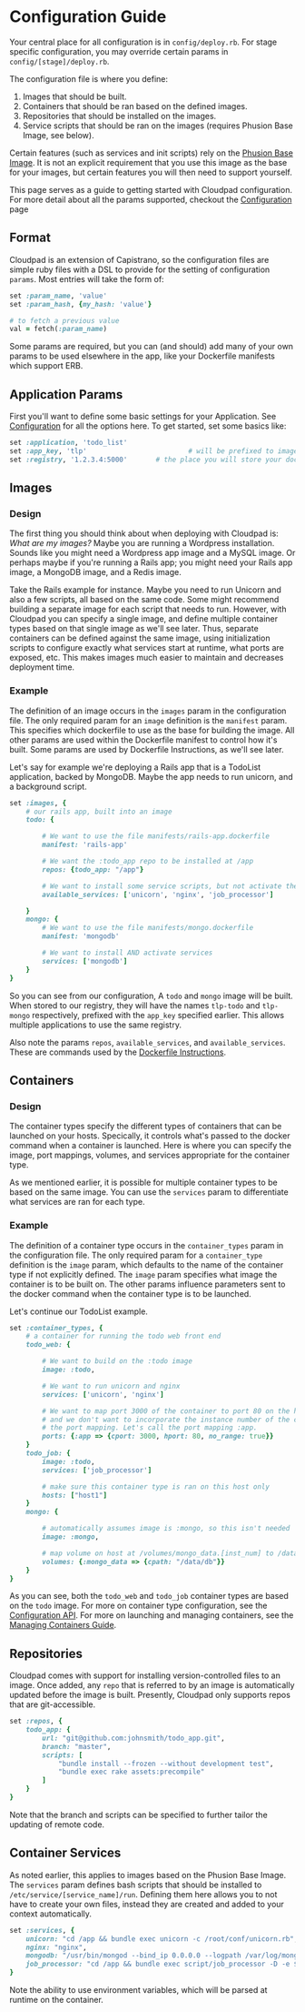# Configuration Guide

Your central place for all configuration is in `config/deploy.rb`. For stage specific configuration, you may override certain params in `config/[stage]/deploy.rb`.

The configuration file is where you define:

1. Images that should be built.
2. Containers that should be ran based on the defined images.
3. Repositories that should be installed on the images.
4. Service scripts that should be ran on the images (requires Phusion Base Image, see below).

Certain features (such as services and init scripts) rely on the [Phusion Base Image](http://phusion.github.io/baseimage-docker/). It is not an explicit requirement that you use this image as the base for your images, but certain features you will then need to support yourself.

This page serves as a guide to getting started with Cloudpad configuration. For more detail about all the params supported, checkout the [Configuration][configuration] page

## Format

Cloudpad is an extension of Capistrano, so the configuration files are simple ruby files with a DSL to provide for the setting of configuration `params`. Most entries will take the form of:

```ruby
set :param_name, 'value'
set :param_hash, {my_hash: 'value'}

# to fetch a previous value
val = fetch(:param_name)
```

Some params are required, but you can (and should) add many of your own params to be used elsewhere in the app, like your Dockerfile manifests which support ERB.

## Application Params

First you'll want to define some basic settings for your Application. See [Configuration][configuration] for all the options here. To get started, set some basics like:

```ruby
set :application, 'todo_list'
set :app_key, 'tlp'							# will be prefixed to image and container names
set :registry, '1.2.3.4:5000'		# the place you will store your docker images
```

## Images

### Design

The first thing you should think about when deploying with Cloudpad is: *What are my images?* Maybe you are running a Wordpress installation. Sounds like you might need a Wordpress app image and a MySQL image. Or perhaps maybe if you're running a Rails app; you might need your Rails app image, a MongoDB image, and a Redis image.

Take the Rails example for instance. Maybe you need to run Unicorn and also a few scripts, all based on the same code. Some might recommend building a separate image for each script that needs to run. However, with Cloudpad you can specify a single image, and define multiple container types based on that single image as we'll see later. Thus, separate containers can be defined against the same image, using initialization scripts to configure exactly what services start at runtime, what ports are exposed, etc. This makes images much easier to maintain and decreases deployment time.

### Example

The definition of an image occurs in the `images` param in the configuration file. The only required param for an `image` definition is the `manifest` param. This specifies which dockerfile to use as the base for building the image. All other params are used within the Dockerfile manifest to control how it's built. Some params are used by Dockerfile Instructions, as we'll see later.

Let's say for example we're deploying a Rails app that is a TodoList application, backed by MongoDB. Maybe the app needs to run unicorn, and a background script.

```ruby
set :images, {
	# our rails app, built into an image
	todo: {

		# We want to use the file manifests/rails-app.dockerfile
		manifest: 'rails-app'

		# We want the :todo_app repo to be installed at /app
		repos: {todo_app: "/app"}		

		# We want to install some service scripts, but not activate them, just make them available for the container. We will see where these are defined later.
		available_services: ['unicorn', 'nginx', 'job_processor']

	}
	mongo: {
		# We want to use the file manifests/mongo.dockerfile
		manifest: 'mongodb'

		# We want to install AND activate services
		services: ['mongodb']
	}
}
```

So you can see from our configuration, A `todo` and `mongo` image will be built. When stored to our registry, they will have the names `tlp-todo` and `tlp-mongo` respectively, prefixed with the `app_key` specified earlier. This allows multiple applications to use the same registry.

Also note the params `repos`, `available_services`, and `available_services`. These are commands used by the [Dockerfile Instructions][dfi].


## Containers

### Design

The container types specify the different types of containers that can be launched on your hosts. Specically, it controls what's passed to the docker command when a container is launched. Here is where you can specify the image, port mappings, volumes, and services appropriate for the container type.

As we mentioned earlier, it is possible for multiple container types to be based on the same image. You can use the `services` param to differentiate what services are ran for each type.

### Example

The definition of a container type occurs in the `container_types` param in the configuration file. The only required param for a `container_type` definition is the `image` param, which defaults to the name of the container type if not explicitly defined. The `image` param specifies what image the container is to be built on. The other params influence parameters sent to the docker command when the container type is to be launched.

Let's continue our TodoList example.

```ruby
set :container_types, {
	# a container for running the todo web front end
	todo_web: {

		# We want to build on the :todo image
		image: :todo,

		# We want to run unicorn and nginx
		services: ['unicorn', 'nginx']

		# We want to map port 3000 of the container to port 80 on the host,
		# and we don't want to incorporate the instance number of the container into
		# the port mapping. Let's call the port mapping :app.
		ports: {:app => {cport: 3000, hport: 80, no_range: true}}
	}
	todo_job: {
		image: :todo,
		services: ['job_processor']

		# make sure this container type is ran on this host only
		hosts: ["host1"]
	}
	mongo: {

		# automatically assumes image is :mongo, so this isn't needed
		image: :mongo,

		# map volume on host at /volumes/mongo_data.[inst_num] to /data/db in container
		volumes: {:mongo_data => {cpath: "/data/db"}}
	}
}
```

As you can see, both the `todo_web` and `todo_job` container types are based on the `todo` image. For more on container type configuration, see the [Configuration API][configuration]. For more on launching and managing containers, see the [Managing Containers Guide][managing_containers].


## Repositories

Cloudpad comes with support for installing version-controlled files to an image. Once added, any `repo` that is referred to by an image is automatically updated before the image is built. Presently, Cloudpad only supports repos that are git-accessible.

```ruby
set :repos, {
	todo_app: {
		url: "git@github.com:johnsmith/todo_app.git",
		branch: "master",
		scripts: [
			"bundle install --frozen --without development test",
			"bundle exec rake assets:precompile"
		]
	}
}
```

Note that the branch and scripts can be specified to further tailor the updating of remote code.


## Container Services

As noted earlier, this applies to images based on the Phusion Base Image. The `services` param defines bash scripts that should be installed to `/etc/service/[service_name]/run`. Defining them here allows you to not have to create your own files, instead they are created and added to your context automatically.

```ruby
set :services, {
	unicorn: "cd /app && bundle exec unicorn -c /root/conf/unicorn.rb",
	nginx: "nginx",
	mongodb: "/usr/bin/mongod --bind_ip 0.0.0.0 --logpath /var/log/mongodb.log"
	job_processor: "cd /app && bundle exec script/job_processor -D -e $RACK_ENV"
}
```

Note the ability to use environment variables, which will be parsed at runtime on the container.

[configuration]: ../api/configuration
[dfi]: ../api/dockerfile_instructions
[managing_containers]: managing_containers
